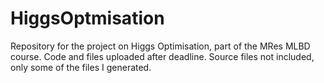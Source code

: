 # HiggsOptmisation
Repository for the project on Higgs Optimisation, part of the MRes MLBD course. Code and files uploaded after deadline. Source files not included, only some of the files I generated.
